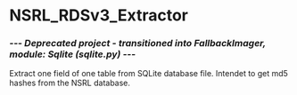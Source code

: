 # NSRL_RDSv3_Extractor
### *--- Deprecated project - transitioned into FallbackImager, module: Sqlite (sqlite.py) ---*
Extract one field of one table from SQLite database file. Intendet to get md5 hashes from the NSRL database.
